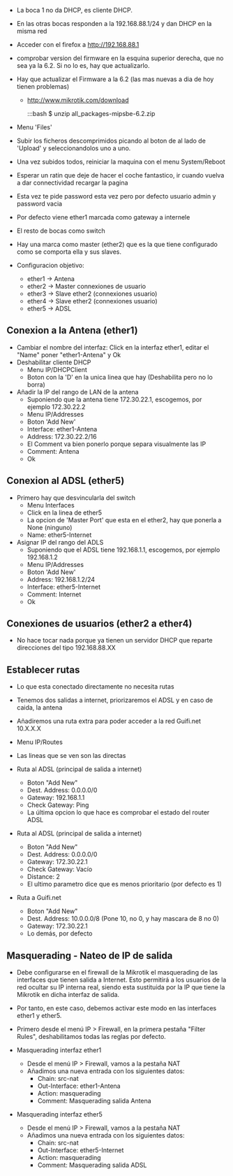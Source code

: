 
- La boca 1 no da DHCP, es cliente DHCP.
- En las otras bocas responden a la 192.168.88.1/24 y dan DHCP en la misma red
- Acceder con el firefox a http://192.168.88.1
- comprobar version del firmware en la esquina superior derecha, que no sea ya la 6.2. Si no lo es, hay que actualizarlo.
- Hay que actualizar el Firmware a la 6.2 (las mas nuevas a dia de hoy tienen problemas)
  - http://www.mikrotik.com/download
 
    :::bash
    $ unzip all_packages-mipsbe-6.2.zip

- Menu 'Files'
- Subir los ficheros descomprimidos picando al boton de al lado de 'Upload' y seleccionandolos uno a uno.
- Una vez subidos todos, reiniciar la maquina con el menu System/Reboot
- Esperar un ratin que deje de hacer el coche fantastico, ir cuando vuelva a dar connectividad recargar la pagina
- Esta vez te pide password esta vez pero por defecto usuario admin y password vacia


- Por defecto viene ether1 marcada como gateway a internele
- El resto de bocas como switch
- Hay una marca como master (ether2) que es la que tiene configurado como se comporta ella y sus slaves.

- Configuracion objetivo:
  - ether1 -> Antena
  - ether2 -> Master connexiones de usuario
  - ether3 -> Slave ether2 (connexiones usuario)
  - ether4 -> Slave ether2 (connexiones usuario)
  - ether5 -> ADSL

## Conexion a la Antena (ether1)

- Cambiar el nombre del interfaz: Click en la interfaz ether1, editar el "Name" poner "ether1-Antena" y Ok
- Deshabilitar cliente DHCP
  - Menu IP/DHCPClient
  - Boton con la 'D' en la unica linea que hay (Deshabilita pero no lo borra)
- Añadir la IP del rango de LAN de la antena
  - Suponiendo que la antena tiene 172.30.22.1, escogemos, por ejemplo 172.30.22.2
  - Menu IP/Addresses
  - Boton 'Add New'
  - Interface: ether1-Antena
  - Address: 172.30.22.2/16
  - El Comment va bien ponerlo porque separa visualmente las IP
  - Comment: Antena
  - Ok

## Conexion al ADSL (ether5)

- Primero hay que desvincularla del switch
  - Menu Interfaces
  - Click en la linea de ether5
  - La opcion de 'Master Port' que esta en el ether2, hay que ponerla a None (ninguno)
  - Name: ether5-Internet
- Asignar IP del rango del ADLS
  - Suponiendo que el ADSL tiene 192.168.1.1, escogemos, por ejemplo 192.168.1.2
  - Menu IP/Addresses
  - Boton 'Add New'
  - Address: 192.168.1.2/24
  - Interface: ether5-Internet
  - Comment: Internet
  - Ok

## Conexiones de usuarios (ether2 a ether4)

- No hace tocar nada porque ya tienen un servidor DHCP que reparte direcciones del tipo 192.168.88.XX


## Establecer rutas


- Lo que esta conectado directamente no necesita rutas
- Tenemos dos salidas a internet, priorizaremos el ADSL y en caso de caida, la antena
- Añadiremos una ruta extra para poder acceder a la red Guifi.net 10.X.X.X

- Menu IP/Routes
- Las lineas que se ven son las directas
- Ruta al ADSL (principal de salida a internet)
  - Boton "Add New"
  - Dest. Address: 0.0.0.0/0
  - Gateway: 192.168.1.1
  - Check Gateway: Ping
  - La última opcion lo que hace es comprobar el estado del router ADSL

- Ruta al ADSL (principal de salida a internet)
  - Boton "Add New"
  - Dest. Address: 0.0.0.0/0
  - Gateway: 172.30.22.1
  - Check Gateway: Vacío
  - Distance: 2
  - El ultimo parametro dice que es menos prioritario (por defecto es 1)

- Ruta a Guifi.net
  - Boton "Add New"
  - Dest. Address: 10.0.0.0/8  (Pone 10, no 0, y hay mascara de 8 no 0)
  - Gateway: 172.30.22.1
  - Lo demás, por defecto


## Masquerading - Nateo de IP de salida

- Debe configurarse en el firewall de la Mikrotik el masquerading de las interfaces que tienen salida a Internet. Esto permitirá a los usuarios de la red ocultar su IP interna real, siendo esta sustituida por la IP que tiene la Mikrotik en dicha interfaz de salida.
- Por tanto, en este caso, debemos activar este modo en las interfaces ether1 y ether5.

- Primero desde el menú IP > Firewall, en la primera pestaña "Filter Rules", deshabilitamos todas las reglas por defecto.

- Masquerading interfaz ether1
	- Desde el menú IP > Firewall, vamos a la pestaña NAT
	- Añadimos una nueva entrada con los siguientes datos:
		- Chain: src-nat
		- Out-Interface: ether1-Antena
		- Action: masquerading
		- Comment: Masquerading salida Antena
 


- Masquerading interfaz ether5
	- Desde el menú IP > Firewall, vamos a la pestaña NAT
	- Añadimos una nueva entrada con los siguientes datos:
		- Chain: src-nat
		- Out-Interface: ether5-Internet
		- Action: masquerading
		- Comment: Masquerading salida ADSL
  
  
  
  